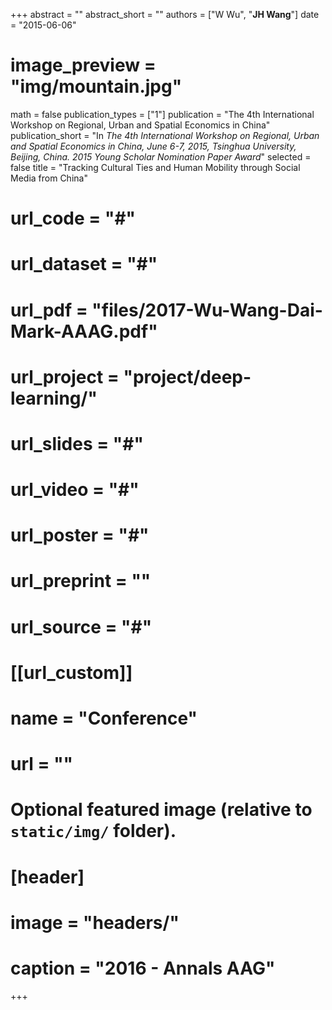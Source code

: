 +++
abstract = ""
abstract_short = ""
authors = ["W Wu", "**JH Wang**"]
date = "2015-06-06"
# image_preview = "img/mountain.jpg"
math = false
publication_types = ["1"]
publication = "The 4th International Workshop on Regional, Urban and Spatial Economics in China"
publication_short = "In *The 4th International Workshop on Regional, Urban and Spatial Economics in China, June 6-7, 2015, Tsinghua University, Beijing, China. 2015 Young Scholar Nomination Paper Award*" 
selected = false
title = "Tracking Cultural Ties and Human Mobility through Social Media from China"
# url_code = "#"
# url_dataset = "#"
# url_pdf = "files/2017-Wu-Wang-Dai-Mark-AAAG.pdf"
# url_project = "project/deep-learning/"
# url_slides = "#"
# url_video = "#"
# url_poster = "#"
# url_preprint = ""
# url_source = "#"

# [[url_custom]]
# name = "Conference"
# url = ""

# Optional featured image (relative to `static/img/` folder).
# [header]
# image = "headers/"
# caption = "2016 - Annals AAG"

+++


